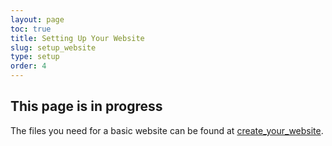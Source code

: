 ```yaml
---
layout: page
toc: true
title: Setting Up Your Website
slug: setup_website
type: setup
order: 4
---
```



## This page is in progress

The files you need for a basic website can be found at [create_your_website](https://github.com/byu-cpe/ComputingBootCamp/tree/main/create_your_website).